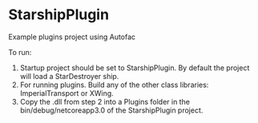 # StarshipPlugin
Example plugins project using Autofac

To run:
1. Startup project should be set to StarshipPlugin. By default the project will load a StarDestroyer ship.
2. For running plugins. Build any of the other class libraries: ImperialTransport or XWing.
3. Copy the .dll from step 2 into a Plugins folder in the bin/debug/netcoreapp3.0 of the StarshipPlugin project.